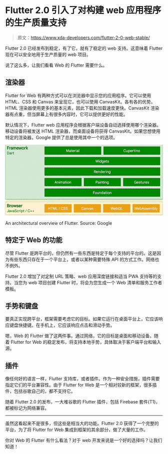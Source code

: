 # Flutter 2.0 引入了对构建 web 应用程序的生产质量支持

> 原文：<https://www.xda-developers.com/flutter-2-0-web-stable/>

Flutter 2.0 已经发布到稳定，有了它，就有了稳定的 web 支持。这意味着 Flutter 现在可以安全地用于生产质量的 web 项目。

说了这么多，让我们看看 Web 的 Flutter 需要什么。

## 渲染器

Flutter for Web 有两种方式可以在浏览器中显示您的应用程序。它可以使用 HTML、CSS 和 Canvas 来呈现它，也可以使用 CanvasKit。各有各的优势。HTML 渲染器使用更多的基本元素，因此下载和加载速度更快。CanvasKit 渲染器有点重，但当屏幕上有很多内容时，它可以提供更好的性能。

默认情况下，Flutter web 应用程序会根据客户端设备自动选择使用哪个渲染器。移动设备将被发送 HTML 渲染器，而桌面设备将获得 CanvasKit。如果您想使用特定的渲染器，Google 提供了总是使用其中一个的选项。

 <picture>![Flutter 2.0 architecture](img/8f5941ccb43feafe9b903a2a581723fd.png)</picture> 

An architectural overview of Flutter. Source: Google

## 特定于 Web 的功能

尽管 Flutter 是跨平台的，但仍然有一些东西是特定于每个支持的平台的。这是因为有些东西只存在于一个平台上，或者以某种需要特殊 API 的方式工作。网络也不例外。

Flutter 2.0 增加了对定制 URL 策略、web 应用深度链接和适当 PWA 支持等的支持。当您为 web 项目创建 Flutter 时，将会为您生成一个 Web 清单和服务工作者模板。

## 手势和键盘

要真正实现跨平台，框架需要考虑它的目标。如果它运行在桌面平台上，它应该响应键盘快捷键。在手机上，它应该响应点击和滑动手势。

嗯，Web 的 Flutter 做了这两件事。通过网络，它的目标是桌面和移动设备。随着 Flutter for Web 的稳定发布，将支持本地手势，具体取决于客户端平台和输入源。

## 插件

像任何好的语言一样，Flutter 支持库，或者插件。作为一种安全措施，插件需要指定它们的平台兼容性。由于 Flutter for Web 是一个相对较新的框架，很多插件，包括谷歌自己的，都不支持它。

随着 Flutter 2.0 的发布，一大堆谷歌的 Flutter 插件，包括 Firebase 套件(T1)，都被标记为网络兼容。

* * *

虽然这看起来不是很多，但这些是相当大的功能。Flutter 2.0 获得了一个完整的平台，为了将 Flutter for Web 集成到框架的其余部分，做了大量的工作。

你对 Web 的 Flutter 有什么看法？对于 web 开发来说是一个好的选择吗？让我们知道！